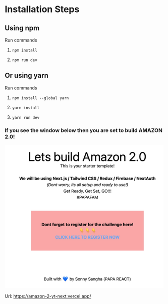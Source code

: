 # Installation Steps

## Using npm

Run commands

1. `npm install`

2. `npm run dev`

## Or using yarn

Run commands

1. `npm install --global yarn`

2. `yarn install`

3. `yarn run dev`

### If you see the window below then you are set to build AMAZON 2.0!

![Template Screenshot](TemplateScreenshot.jpg?raw=true "Template Screenshot")

Url: https://amazon-2-yt-next.vercel.app/
